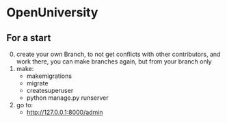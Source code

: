 # OpenUniversity

## For a start
  0. create your own Branch, to not get conflicts with other contributors, and work there, you        can make branches again, but from your branch only
  1. make:
     - makemigrations
     - migrate
     - createsuperuser
     - python manage.py runserver
  2. go to:
      - http://127.0.0.1:8000/admin
  


